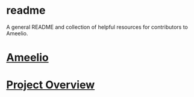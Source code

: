 readme
======

A general README and collection of helpful resources for contributors to Ameelio.

# [Ameelio](ameelio.md)
# [Project Overview](overview.md)

